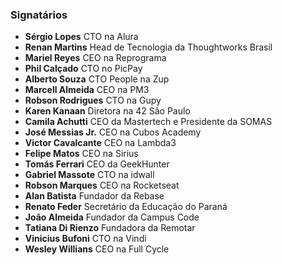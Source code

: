 ### Signatários

- **Sérgio Lopes** CTO na Alura
- **Renan Martins** Head de Tecnologia da Thoughtworks Brasil
- **Mariel Reyes** CEO na Reprograma
- **Phil Calçado** CTO no PicPay
- **Alberto Souza** CTO People na Zup
- **Marcell Almeida** CEO na PM3
- **Robson Rodrigues** CTO na Gupy
- **Karen Kanaan** Diretora na 42 São Paulo 
- **Camila Achutti** CEO da Mastertech e Presidente da SOMAS
- **José Messias Jr.** CEO na Cubos Academy
- **Victor Cavalcante** CEO na Lambda3
- **Felipe Matos** CEO na Sirius
- **Tomás Ferrari** CEO da GeekHunter
- **Gabriel Massote** CTO na idwall
- **Robson Marques** CEO na Rocketseat
- **Alan Batista** Fundador da Rebase
- **Renato Feder** Secretário da Educação do Paraná 
- **João Almeida** Fundador da Campus Code 
- **Tatiana Di Rienzo** Fundadora da Remotar
- **Vinicius Bufoni** CTO na Vindi
- **Wesley Willians** CEO na Full Cycle

